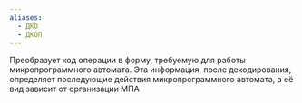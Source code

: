 ```yaml
---
aliases:
  - ДКО
  - ДКОП
---
```

Преобразует код операции в форму, требуемую для работы микропрограммного автомата. Эта информация, после декодирования, определяет последующие действия микропрограммного автомата, а её вид зависит от организации МПА